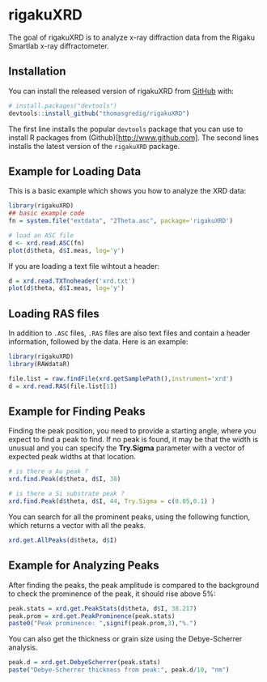 # rigakuXRD

<!-- badges: start -->
<!-- badges: end -->

The goal of rigakuXRD is to analyze x-ray diffraction data from the Rigaku Smartlab x-ray diffractometer.

## Installation

You can install the released version of rigakuXRD from [GitHub](https://github.com/thomasgredig/rigakuXRD) with:

``` r
# install.packages("devtools")
devtools::install_github("thomasgredig/rigakuXRD")
```

The first line installs the popular `devtools` package that you can use to install R packages from (Github)[http://www.github.com]. The second lines installs the latest version of the `rigakuXRD` package.


## Example for Loading Data

This is a basic example which shows you how to analyze the XRD data:

```r
library(rigakuXRD)
## basic example code
fn = system.file("extdata", "2Theta.asc", package='rigakuXRD')

# load an ASC file
d <- xrd.read.ASC(fn)
plot(d$theta, d$I.meas, log='y')
```

If you are loading a text file wihtout a header:

```r
d = xrd.read.TXTnoheader('xrd.txt')
plot(d$theta, d$I.meas, log='y')
```

## Loading RAS files

In addition to `.ASC` files, `.RAS` files are also text files and contain a header information, followed by the data. Here is an example:

```r
library(rigakuXRD)
library(RAWdataR)

file.list = raw.findFile(xrd.getSamplePath(),instrument='xrd')
d = xrd.read.RAS(file.list[1])
```

## Example for Finding Peaks

Finding the peak position, you need to provide a starting angle, where you expect to find a peak to find. If no peak is found, it may be that the width is unusual and you can specify the **Try.Sigma** parameter with a vector of expected peak widths at that location.

```r
# is there a Au peak ?
xrd.find.Peak(d$theta, d$I, 38)

# is there a Si substrate peak ?
xrd.find.Peak(d$theta, d$I, 44, Try.Sigma = c(0.05,0.1) )
```

You can search for all the prominent peaks, using the following function, which returns a vector with all the peaks.

```r
xrd.get.AllPeaks(d$theta, d$I)
```


## Example for Analyzing Peaks

After finding the peaks, the peak amplitude is compared to the background to check the prominence of the peak, it should rise above 5%:

```r
peak.stats = xrd.get.PeakStats(d$theta, d$I, 38.217)
peak.prom = xrd.get.PeakProminence(peak.stats)
paste0("Peak prominence: ",signif(peak.prom,3),"%.")
```

You can also get the thickness or grain size using the Debye-Scherrer analysis.

```r
peak.d = xrd.get.DebyeScherrer(peak.stats)
paste("Debye-Scherrer thickness from peak:", peak.d/10, "nm")
```

